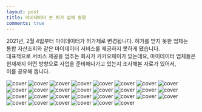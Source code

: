 ```yaml
---
layout: post
title: 마이데이터 본 허가 업체 동향
comments: true
---
```


2021년, 2월 4읿부터 마이데이터가 허가제로 변경됩니다. 허가를 받지 못한 업체는  
통합 자산조회와 같은 마이데이터 서비스룰 제공하지 못하게 됐습니다.  
대표적으로 서비스 제공을 멈추는 회사가 카카오페이가 있는데요, 마이데이터 업체들은  
현재까지 어떤 방향으로 사업을 준비해나가고 있는지 조사해본 자료가 있어서,  
이를 공유해 둡니다. 

![cover](/img/post_img/2020-02-05-마이데이터_본_허가_업체_동향/K-001.jpg) 
![cover](/img/post_img/2020-02-05-마이데이터_본_허가_업체_동향/K-002.jpg) 
![cover](/img/post_img/2020-02-05-마이데이터_본_허가_업체_동향/K-003.jpg) 
![cover](/img/post_img/2020-02-05-마이데이터_본_허가_업체_동향/K-004.jpg) 
![cover](/img/post_img/2020-02-05-마이데이터_본_허가_업체_동향/K-005.jpg) 
![cover](/img/post_img/2020-02-05-마이데이터_본_허가_업체_동향/K-006.jpg) 
![cover](/img/post_img/2020-02-05-마이데이터_본_허가_업체_동향/K-007.jpg) 
![cover](/img/post_img/2020-02-05-마이데이터_본_허가_업체_동향/K-008.jpg) 
![cover](/img/post_img/2020-02-05-마이데이터_본_허가_업체_동향/K-009.jpg) 
![cover](/img/post_img/2020-02-05-마이데이터_본_허가_업체_동향/K-010.jpg) 
![cover](/img/post_img/2020-02-05-마이데이터_본_허가_업체_동향/K-011.jpg) 
![cover](/img/post_img/2020-02-05-마이데이터_본_허가_업체_동향/K-012.jpg) 
![cover](/img/post_img/2020-02-05-마이데이터_본_허가_업체_동향/K-013.jpg) 
![cover](/img/post_img/2020-02-05-마이데이터_본_허가_업체_동향/K-014.jpg) 
![cover](/img/post_img/2020-02-05-마이데이터_본_허가_업체_동향/K-015.jpg) 
![cover](/img/post_img/2020-02-05-마이데이터_본_허가_업체_동향/K-016.jpg) 
![cover](/img/post_img/2020-02-05-마이데이터_본_허가_업체_동향/K-017.jpg) 
![cover](/img/post_img/2020-02-05-마이데이터_본_허가_업체_동향/K-018.jpg) 
![cover](/img/post_img/2020-02-05-마이데이터_본_허가_업체_동향/K-019.jpg) 
![cover](/img/post_img/2020-02-05-마이데이터_본_허가_업체_동향/K-020.jpg) 
![cover](/img/post_img/2020-02-05-마이데이터_본_허가_업체_동향/K-021.jpg) 
![cover](/img/post_img/2020-02-05-마이데이터_본_허가_업체_동향/K-022.jpg) 
![cover](/img/post_img/2020-02-05-마이데이터_본_허가_업체_동향/K-023.jpg) 
![cover](/img/post_img/2020-02-05-마이데이터_본_허가_업체_동향/K-024.jpg) 
![cover](/img/post_img/2020-02-05-마이데이터_본_허가_업체_동향/K-025.jpg) 
![cover](/img/post_img/2020-02-05-마이데이터_본_허가_업체_동향/K-026.jpg) 
![cover](/img/post_img/2020-02-05-마이데이터_본_허가_업체_동향/K-027.jpg) 
![cover](/img/post_img/2020-02-05-마이데이터_본_허가_업체_동향/K-028.jpg) 
![cover](/img/post_img/2020-02-05-마이데이터_본_허가_업체_동향/K-029.jpg) 
![cover](/img/post_img/2020-02-05-마이데이터_본_허가_업체_동향/K-030.jpg) 

